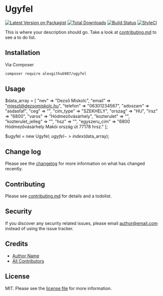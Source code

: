 # Ugyfel

[![Latest Version on Packagist][ico-version]][link-packagist]
[![Total Downloads][ico-downloads]][link-downloads]
[![Build Status][ico-travis]][link-travis]
[![StyleCI][ico-styleci]][link-styleci]

This is where your description should go. Take a look at [contributing.md](contributing.md) to see a to do list.

## Installation

Via Composer

```bash
composer require alexgithub987/ugyfel
```

## Usage

 $data_array = [
   "nev" => "Dezső Miskolc", 
   "email" => "mjeszt@dezsomiskolc.hu", 
   "telefon" => "06301234567", 
   "adoszam" => "asdasfaf", 
   "ceg" => "", 
   "cim_type" => "SZEKHELY", 
   "orszag" => "HU", 
   "irsz" => "6800", 
   "varos" => "Hódmezővásárhely", 
   "kozterulet" => "", 
   "kozterulet_jelleg" => "", 
   "hsz" => "", 
   "egyszeru_cim" => "6800 Hódmezővásárhely Makói ország út 77178 hrsz." 
]; 

$ugyfel = new Ugyfel;
$ugyfel->index($data_array);


## Change log

Please see the [changelog](changelog.md) for more information on what has changed recently.


## Contributing

Please see [contributing.md](contributing.md) for details and a todolist.

## Security

If you discover any security related issues, please email author@email.com instead of using the issue tracker.

## Credits

- [Author Name][link-author]
- [All Contributors][link-contributors]

## License

MIT. Please see the [license file](license.md) for more information.

[ico-version]: https://img.shields.io/packagist/v/alexgithub987/ugyfel.svg?style=flat-square
[ico-downloads]: https://img.shields.io/packagist/dt/alexgithub987/ugyfel.svg?style=flat-square
[ico-travis]: https://img.shields.io/travis/alexgithub987/ugyfel/master.svg?style=flat-square
[ico-styleci]: https://styleci.io/repos/12345678/shield

[link-packagist]: https://packagist.org/packages/alexgithub987/ugyfel
[link-downloads]: https://packagist.org/packages/alexgithub987/ugyfel
[link-travis]: https://travis-ci.org/alexgithub987/ugyfel
[link-styleci]: https://styleci.io/repos/12345678
[link-author]: https://github.com/alexgithub987
[link-contributors]: ../../contributors
